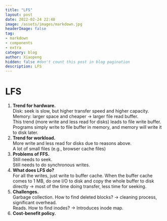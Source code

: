```yaml
---
title: "LFS"
layout: post
date: 2022-02-24 22:48
image: /assets/images/markdown.jpg
headerImage: false
tag:
- markdown
- components
- extra
category: blog
author: Xiaopeng
hidden: false #don't count this post in blog pagination
description: LFS
---
```


# LFS

1. **Trend for hardware.**  
   Disk: seek is slow, but higher transfer speed and higher capacity.  
   Memory: larger space and cheaper -> larger file read buffer.  
   This trend (more write and less read for disks) leads to file write buffer. Programs simply write to file buffer in memory, and memory will write it to disk later.  
2. **Trend for workload.**  
   More write and less read for disks due to reasons above.  
   A lot of small files (e.g., browser cache files)  
3. **Problems of FFS.**  
   Still needs to seek.  
   Still needs to do synchronous writes.  
4. **What does LFS do?**  
   For all the writes, just write to buffer cache. When the buffer cache comes to 1 MB, do one I/O to disk and copy the whole buffer to disk directly -> most of the time doing transfer, less time for seeking.  
5. **Challenges.**  
   Garbage collection. How to find deleted blocks? -> cleaning process, significant overhead.  
   Reads. How to find inodes? -> Introduces inode map.  
6. **Cost-benefit policy.**   

